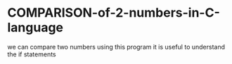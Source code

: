 # COMPARISON-of-2-numbers-in-C-language

we can compare two numbers using this program
it is useful to understand the if statements
